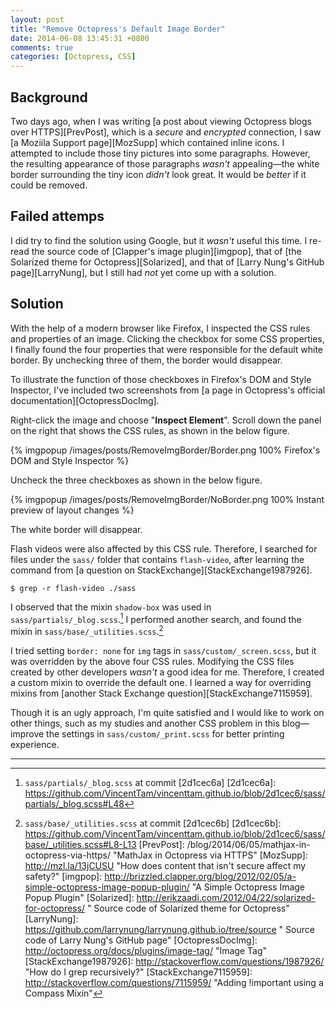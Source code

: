 ```yaml
---
layout: post
title: "Remove Octopress's Default Image Border"
date: 2014-06-08 13:45:31 +0800
comments: true
categories: [Octopress, CSS]
---
```


Background
---

Two days ago, when I was writing
[a post about viewing Octopress blogs over HTTPS][PrevPost], which is
a *secure* and *encrypted* connection, I saw
[a Moziila Support page][MozSupp] which contained inline icons.  I
attempted to include those tiny pictures into some paragraphs.
However, the resulting appearance of those paragraphs *wasn't*
appealing—the white border surrounding the tiny icon *didn't* look
great.  It would be *better* if it could be removed.

<!-- more -->

Failed attemps
---

I did try to find the solution using Google, but it *wasn't*  useful
this time.  I re-read the source code of
[Clapper's image plugin][imgpop], that of
[the Solarized theme for Octopress][Solarized], and that of
[Larry Nung's GitHub page][LarryNung], but I still had *not* yet come
up with a solution.

Solution
---

With the help of a modern browser like Firefox, I inspected the CSS
rules and properties of an image. Clicking the checkbox for some CSS
properties, I finally found the four properties that were responsible
for the default white border.  By unchecking three of them, the border
would disappear.

To illustrate the function of those checkboxes in Firefox's DOM and
Style Inspector, I've included two screenshots from
[a page in Octopress's official documentation][OctopressDocImg].

Right-click the image and choose "**Inspect Element**".  Scroll down
the panel on the right that shows the CSS rules, as shown in the below
figure.

{% imgpopup /images/posts/RemoveImgBorder/Border.png 100% Firefox's DOM and Style Inspector %}

Uncheck the three checkboxes as shown in the below figure.

{% imgpopup /images/posts/RemoveImgBorder/NoBorder.png 100% Instant preview of layout changes %}

The white border will disappear.

Flash videos were also affected by this CSS rule.  Therefore, I
searched for files under the `sass/` folder that contains
`flash-video`, after learning the command from
[a question on StackExchange][StackExchange1987926].

<pre class="cli"><code class="ubuntu_gnome_terminal">$ grep -r flash-video ./sass
</code></pre>

I observed that the mixin `shadow-box` was used in
`sass/partials/_blog.scss`.[^1]  I performed another search, and found
the mixin in `sass/base/_utilities.scss`.[^2]

I tried setting `border: none` for `img` tags in
`sass/custom/_screen.scss`, but it was overridden by the above four
CSS rules.  Modifying the CSS files created by other developers
*wasn't* a good idea for me.  Therefore, I created a custom mixin to
override the default one.  I learned a way for overriding mixins from
[another Stack Exchange question][StackExchange7115959].

Though it is an ugly approach, I'm quite satisfied and I would like to
work on other things, such as my studies and another CSS problem in
this blog—improve the settings in `sass/custom/_print.scss` for
better printing experience.

---
[^1]: `sass/partials/_blog.scss` at commit [2d1cec6a]
[2d1cec6a]: https://github.com/VincentTam/vincenttam.github.io/blob/2d1cec6/sass/partials/_blog.scss#L48
[^2]: `sass/base/_utilities.scss` at commit [2d1cec6b]
[2d1cec6b]: https://github.com/VincentTam/vincenttam.github.io/blob/2d1cec6/sass/base/_utilities.scss#L8-L13
[PrevPost]: /blog/2014/06/05/mathjax-in-octopress-via-https/ "MathJax in Octopress via HTTPS"
[MozSupp]: http://mzl.la/13jCUSU "How does content that isn't secure affect my safety?"
[imgpop]: http://brizzled.clapper.org/blog/2012/02/05/a-simple-octopress-image-popup-plugin/ "A Simple Octopress Image Popup Plugin"
[Solarized]: http://erikzaadi.com/2012/04/22/solarized-for-octopress/ " Source code of Solarized theme for Octopress"
[LarryNung]: https://github.com/larrynung/larrynung.github.io/tree/source " Source code of Larry Nung's GitHub page"
[OctopressDocImg]: http://octopress.org/docs/plugins/image-tag/ "Image Tag"
[StackExchange1987926]: http://stackoverflow.com/questions/1987926/ "How do I grep recursively?"
[StackExchange7115959]: http://stackoverflow.com/questions/7115959/ "Adding !important using a Compass Mixin"

<!-- vim:se tw=70: -->
